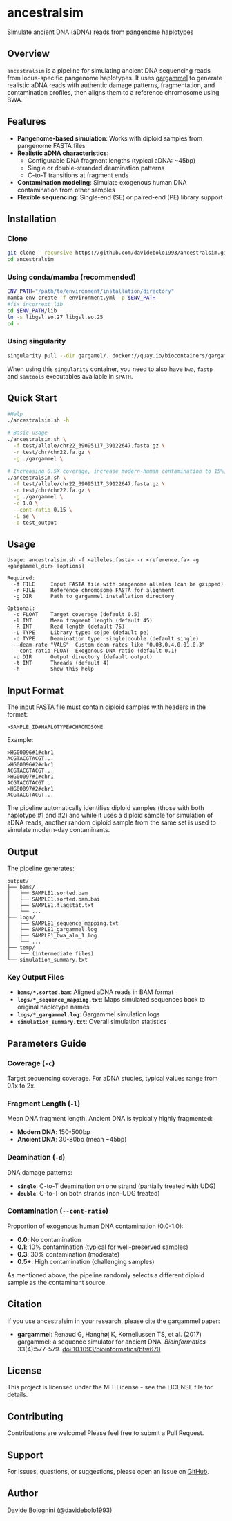 # ancestralsim

Simulate ancient DNA (aDNA) reads from pangenome haplotypes

## Overview

`ancestralsim` is a pipeline for simulating ancient DNA sequencing reads from locus-specific pangenome haplotypes. It uses [gargammel](https://github.com/grenaud/gargammel) to generate realistic aDNA reads with authentic damage patterns, fragmentation, and contamination profiles, then aligns them to a reference chromosome using BWA.

## Features

- **Pangenome-based simulation**: Works with diploid samples from pangenome FASTA files
- **Realistic aDNA characteristics**: 
  - Configurable DNA fragment lengths (typical aDNA: ~45bp)
  - Single or double-stranded deamination patterns
  - C-to-T transitions at fragment ends
- **Contamination modeling**: Simulate exogenous human DNA contamination from other samples
- **Flexible sequencing**: Single-end (SE) or paired-end (PE) library support

## Installation

### Clone

```bash
git clone --recursive https://github.com/davidebolo1993/ancestralsim.git
cd ancestralsim
```

### Using conda/mamba (recommended)

```bash
ENV_PATH="/path/to/environment/installation/directory"
mamba env create -f environment.yml -p $ENV_PATH
#fix incorrext lib
cd $ENV_PATH/lib
ln -s libgsl.so.27 libgsl.so.25
cd -
```

### Using singularity

```bash
singularity pull --dir gargamel/. docker://quay.io/biocontainers/gargammel:1.1.4--hb66fcc3_0
```

When using this `singularity` container, you need to also have `bwa`, `fastp` and `samtools` executables available in `$PATH`.

## Quick Start

```bash
#Help
./ancestralsim.sh -h

# Basic usage
./ancestralsim.sh \
  -f test/allele/chr22_39095117_39122647.fasta.gz \
  -r test/chr/chr22.fa.gz \
  -g ./gargammel \

# Increasing 0.5X coverage, increase modern-human contamination to 15%, simulate a single-end short-read library
./ancestralsim.sh \
  -f test/allele/chr22_39095117_39122647.fasta.gz \
  -r test/chr/chr22.fa.gz \
  -g ./gargammel \
  -c 1.0 \
  --cont-ratio 0.15 \
  -L se \
  -o test_output
```

## Usage

```
Usage: ancestralsim.sh -f <alleles.fasta> -r <reference.fa> -g <gargammel_dir> [options]

Required:
  -f FILE     Input FASTA file with pangenome alleles (can be gzipped)
  -r FILE     Reference chromosome FASTA for alignment
  -g DIR      Path to gargammel installation directory

Optional:
  -c FLOAT    Target coverage (default 0.5)
  -l INT      Mean fragment length (default 45)
  -R INT      Read length (default 75)
  -L TYPE     Library type: se|pe (default pe)
  -d TYPE     Deamination type: single|double (default single)
  --deam-rate "VALS"  Custom deam rates like "0.03,0.4,0.01,0.3"
  --cont-ratio FLOAT  Exogenous DNA ratio (default 0.1)
  -o DIR      Output directory (default output)
  -t INT      Threads (default 4)
  -h          Show this help
```

## Input Format

The input FASTA file must contain diploid samples with headers in the format:

```
>SAMPLE_ID#HAPLOTYPE#CHROMOSOME
```

Example:
```
>HG00096#1#chr1
ACGTACGTACGT...
>HG00096#2#chr1
ACGTACGTACGT...
>HG00097#1#chr1
ACGTACGTACGT...
>HG00097#2#chr1
ACGTACGTACGT...
```

The pipeline automatically identifies diploid samples (those with both haplotype #1 and #2) and while it uses a diploid sample for simulation of aDNA reads, another random diploid sample from the same set is used to simulate modern-day contaminants. 

## Output

The pipeline generates:

```
output/
├── bams/
│   ├── SAMPLE1.sorted.bam
│   ├── SAMPLE1.sorted.bam.bai
│   ├── SAMPLE1.flagstat.txt
│   └── ...
├── logs/
│   ├── SAMPLE1_sequence_mapping.txt
│   ├── SAMPLE1_gargammel.log
│   ├── SAMPLE1_bwa_aln_1.log
│   └── ...
├── temp/
│   └── (intermediate files)
└── simulation_summary.txt
```

### Key Output Files

- **`bams/*.sorted.bam`**: Aligned aDNA reads in BAM format
- **`logs/*_sequence_mapping.txt`**: Maps simulated sequences back to original haplotype names
- **`logs/*_gargammel.log`**: Gargammel simulation logs
- **`simulation_summary.txt`**: Overall simulation statistics

## Parameters Guide

### Coverage (`-c`)
Target sequencing coverage. For aDNA studies, typical values range from 0.1x to 2x.

### Fragment Length (`-l`)
Mean DNA fragment length. Ancient DNA is typically highly fragmented:
- **Modern DNA**: 150-500bp
- **Ancient DNA**: 30-80bp (mean ~45bp)

### Deamination (`-d`)
DNA damage patterns:
- **`single`**: C-to-T deamination on one strand (partially treated with UDG)
- **`double`**: C-to-T on both strands (non-UDG treated)

### Contamination (`--cont-ratio`)
Proportion of exogenous human DNA contamination (0.0-1.0):
- **0.0**: No contamination
- **0.1**: 10% contamination (typical for well-preserved samples)
- **0.3**: 30% contamination (moderate)
- **0.5+**: High contamination (challenging samples)

As mentioned above, the pipeline randomly selects a different diploid sample as the contaminant source.


## Citation

If you use ancestralsim in your research, please cite the gargammel paper:

- **gargammel**: Renaud G, Hanghøj K, Korneliussen TS, et al. (2017) gargammel: a sequence simulator for ancient DNA. *Bioinformatics* 33(4):577-579. [doi:10.1093/bioinformatics/btw670](https://doi.org/10.1093/bioinformatics/btw670)

## License

This project is licensed under the MIT License - see the LICENSE file for details.

## Contributing

Contributions are welcome! Please feel free to submit a Pull Request.

## Support

For issues, questions, or suggestions, please open an issue on [GitHub](https://github.com/davidebolo1993/ancestralsim/issues).

## Author

Davide Bolognini ([@davidebolo1993](https://github.com/davidebolo1993))

